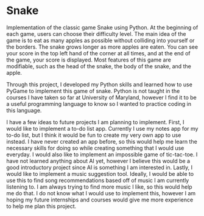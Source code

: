 # Snake
Implementation of the classic game Snake using Python. At the beginning of each game, users can choose their difficulty level. The main idea of the game is to eat as many apples as possible without colliding into yourself or the borders. The snake grows longer as more apples are eaten. You can see your score in the top left hand of the corner at all times, and at the end of the game, your score is displayed. Most features of this game are modifiable, such as the head of the snake, the body of the snake, and the apple.

Through this project, I developed my Python skills and learned how to use PyGame to implement this game of snake. Python is not taught in the courses I have taken so far at University of Maryland, however I find it to be a useful programming language to know so I wanted to practice coding in this language.

I have a few ideas to future projects I am planning to implement. First, I would like to implement a to-do list app. Currently I use my notes app for my to-do list, but I think it would be fun to create my very own app to use instead. I have never created an app before, so this would help me learn the necessary skills for doing so while creating something that I would use everyday. I would also like to implement an impossible game of tic-tac-toe. I have not learned anything about AI yet, however I believe this would be a good introductory project since AI is something I am interested in. Lastly, I would like to implement a music suggestion tool. Ideally, I would be able to use this to find song recommendations based off of music I am currently listening to. I am always trying to find more music I like, so this would help me do that. I do not know what I would use to implement this, however I am hoping my future internships and courses would give me more experience to help me plan this project.
